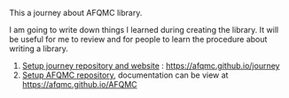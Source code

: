 This a journey about AFQMC library. 

I am going to write down things I learned during creating the library. It will be useful for me to review and for people to learn the procedure about writing a library.

1. [Setup journey repository and website](journey.md) : https://afqmc.github.io/journey 
2. [Setup AFQMC repository](afqmc.md), documentation can be view at https://afqmc.github.io/AFQMC
